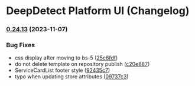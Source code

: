 # DeepDetect Platform UI (Changelog)

### [0.24.13](https://github.com/jolibrain/platform_ui/compare/v0.24.12...v0.24.13) (2023-11-07)


### Bug Fixes

* css display after moving to bs-5 ([25c6fdf](https://github.com/jolibrain/platform_ui/commit/25c6fdf99b0086f4f9a2c65b0269647124bcf1a4))
* do not delete template on repository publish ([c20e887](https://github.com/jolibrain/platform_ui/commit/c20e8875d17f9e021e17bbe61695b423d8c52eef))
* ServiceCardList footer style ([92435c7](https://github.com/jolibrain/platform_ui/commit/92435c742bfcbaf0411c90b387fb383b95945a2d))
* typo when updating store attributes ([09737c3](https://github.com/jolibrain/platform_ui/commit/09737c361c117ab7bb31b03ce5bdf380a421806d))
